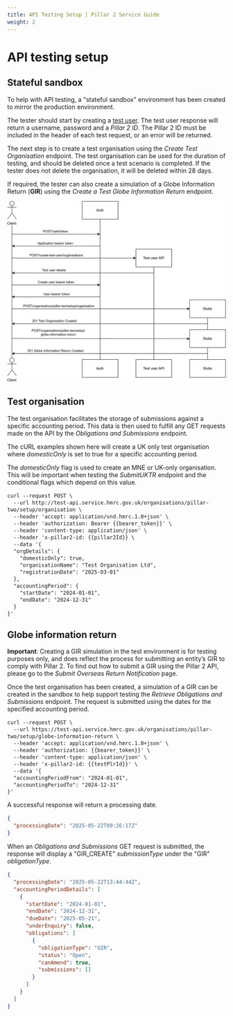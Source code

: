 ```yaml
---
title: API Testing Setup | Pillar 2 Service Guide
weight: 2
---
```


# API testing setup

## Stateful sandbox
To help with API testing, a "stateful sandbox" environment has been created to mirror the production environment. 

The tester should start by creating a [test user](https://developer.service.hmrc.gov.uk/api-documentation/docs/api/service/api-platform-test-user/1.0). The test user response will return a username, password and a *Pillar 2 ID*. The Pillar 2 ID must be included in the header of each test request, or an error will be returned. 

The next step is to create a test organisation using the *Create Test Organisation* endpoint. The test organisation can be used for the duration of testing, and should be deleted once a test scenario is completed. If the tester does not delete the organisation, it will be deleted within 28 days. 

If required, the tester can also create a simulation of a Globe Information Return (**GIR**) using the *Create a Test Globe Information Return* endpoint. 


<a href="figures/test-organisation.svg" target="blank"><img src="figures/test-organisation.svg" alt="Create test organisation"/></a>

## Test organisation

The test organisation facilitates the storage of submissions against a specific accounting period. This data is then used to fulfill any GET requests made on the API by the *Obligations and Submissions* endpoint.

The cURL examples shown here will create a UK only test organisation where *domesticOnly* is set to true for a specific accounting period.

The *domesticOnly* flag is used to create an MNE or UK-only organisation. This will be important when testing the *SubmitUKTR* endpoint and the conditional flags which depend on this value.


```shell
curl --request POST \
  --url http://test-api.service.hmrc.gov.uk/organisations/pillar-two/setup/organisation \
  --header 'accept: application/vnd.hmrc.1.0+json' \
  --header 'authorization: Bearer {{bearer_token}}' \
  --header 'content-type: application/json' \
  --header 'x-pillar2-id: {{pillar2Id}} \
  --data '{
  "orgDetails": {
    "domesticOnly": true,
    "organisationName": "Test Organisation Ltd",
    "registrationDate": "2025-03-01"
  },
  "accountingPeriod": {
    "startDate": "2024-01-01",
    "endDate": "2024-12-31"
  }
}'
```

## Globe information return

**Important**: Creating a GIR simulation in the test environment is for testing purposes only, and does reflect the process for submitting an entity’s GIR to comply with Pillar 2. To find out how to submit a GIR using the Pillar 2 API, please go to the *Submit Overseas Return Notification* page.

Once the test organisation has been created, a simulation of a GIR can be created in the sandbox to help support testing the <em>Retrieve Obligations and Submissions</em> endpoint. The request is submitted using the dates for the specified accounting period.

```shell
curl --request POST \
  --url https://test-api.service.hmrc.gov.uk/organisations/pillar-two/setup/globe-information-return \
  --header 'accept: application/vnd.hmrc.1.0+json' \
  --header 'authorization: {{bearer_token}}' \
  --header 'content-type: application/json' \
  --header 'x-pillar2-id: {{testPlrId}}' \
  --data '{
  "accountingPeriodFrom": "2024-01-01",
  "accountingPeriodTo": "2024-12-31"
}'
```

A successful response will return a processing date.

```json
{
  "processingDate": "2025-05-22T09:26:17Z"
}
```

When an *Obligations and Submissions* GET request is submitted, the response will display a "GIR_CREATE" *submissionType* under the "GIR" *obligationType*.

```json
{
  "processingDate": "2025-05-22T13:44:44Z",
  "accountingPeriodDetails": [
    {
      "startDate": "2024-01-01",
      "endDate": "2024-12-31",
      "dueDate": "2025-05-21",
      "underEnquiry": false,
      "obligations": [
        {
          "obligationType": "GIR",
          "status": "Open",
          "canAmend": true,
          "submissions": []
        }
      ]
    }
  ]
}       
```




